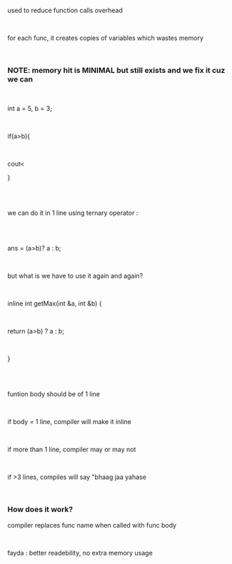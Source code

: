 <p>used to reduce function calls overhead</p><br>
<p>for each func, it creates copies of variables which wastes memory</p><br>
<h3>NOTE: memory hit is MINIMAL but still exists and we fix it cuz we can</h3>
<br>
<p>int a = 5, b = 3;</p><br>
<p>if(a>b){</p><br>
<p>     cout<<a;</p><br>
<p>}</p><br>
<br>
<p>we can do it in 1 line using ternary operator : </p><br>
<br>
<p>ans = (a>b)? a : b;</p><br>
<p>but what is we have to use it again and again?</p><br>
<p>inline int getMax(int &a, int &b) {</p><br>
<p>    return (a>b) ? a : b;</p><br>
<p>}</p><br>
<br>
<p>funtion body should be of 1 line</p><br>
<p>if body = 1 line, compiler will make it inline</p><br>
<p>if more than 1 line, compiler may or may not</p><br>
<p>if >3 lines, compiles will say "bhaag jaa yahase</p><br>
<h3>How does it work?</h3>
<p>compiler replaces func name when called with func body</p><br>
<p>fayda : better readebility, no extra memory usage</p><br>